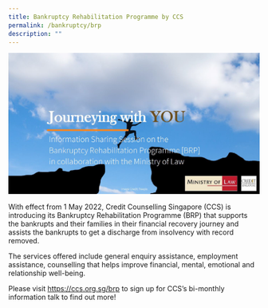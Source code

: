 ```yaml
---
title: Bankruptcy Rehabilitation Programme by CCS
permalink: /bankruptcy/brp
description: ""
---
```

<div class="image">
 <img src="/images/ccs.png" alt="Bankruptcy2.1" title="Bankruptcy2.1">
</div>

With effect from 1 May 2022, Credit Counselling Singapore (CCS) is introducing its Bankruptcy
Rehabilitation Programme (BRP) that supports the bankrupts and their families in their
financial recovery journey and assists the bankrupts to get a discharge from insolvency with
record removed.<br>

The services offered include general enquiry assistance, employment assistance, counselling
that helps improve financial, mental, emotional and relationship well-being.<br>

Please visit https://ccs.org.sg/brp to sign up for CCS’s bi-monthly information talk to find out
more!